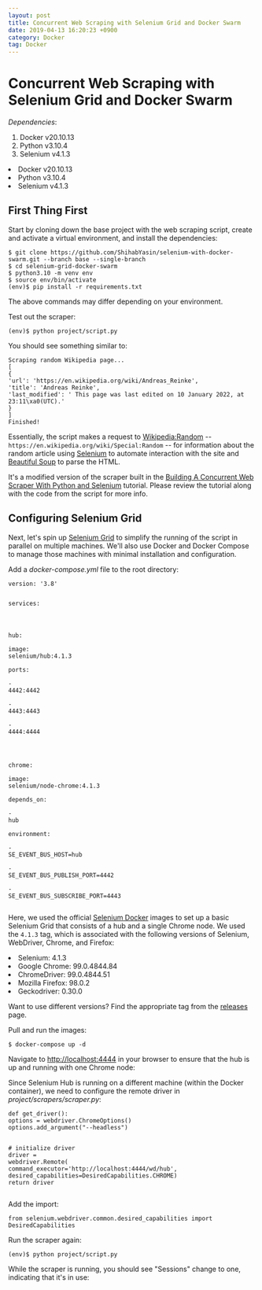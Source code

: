 ```yaml
---
layout: post
title: Concurrent Web Scraping with Selenium Grid and Docker Swarm
date: 2019-04-13 16:20:23 +0900
category: Docker
tag: Docker
---
```


<h1>Concurrent Web Scraping with Selenium Grid and Docker Swarm</h1>
<p><em>Dependencies</em>:</p>
<ol>
<li>Docker v20.10.13</li>
<li>Python v3.10.4</li>
<li>Selenium v4.1.3</li>
</ol>
<li>Docker v20.10.13</li>
<li>Python v3.10.4</li>
<li>Selenium v4.1.3</li>

<h2 id="getting-started">First Thing First</h2>
<p>Start by cloning down the base project with the web scraping script, create and activate a virtual environment, and install the dependencies:</p>
<pre><span></span><code>$ git clone https://github.com/ShihabYasin/selenium-with-docker-swarm.git --branch base --single-branch
$ <span class="nb">cd</span> selenium-grid-docker-swarm
$ python3.10 -m venv env
$ <span class="nb">source</span> env/bin/activate
<span class="o">(</span>env<span class="o">)</span>$ pip install -r requirements.txt
</code></pre>
<p>The above commands may differ depending on your environment.</p>
<p>Test out the scraper:</p>
<pre><span></span><code><span class="o">(</span>env<span class="o">)</span>$ python project/script.py
</code></pre>
<p>You should see something similar to:</p>
<pre><span></span><code>Scraping random Wikipedia page...
<span class="o">[</span>
<span class="o">{</span>
<span class="s1">'url'</span>: <span class="s1">'https://en.wikipedia.org/wiki/Andreas_Reinke'</span>,
<span class="s1">'title'</span>: <span class="s1">'Andreas Reinke'</span>,
<span class="s1">'last_modified'</span>: <span class="s1">' This page was last edited on 10 January 2022, at 23:11\xa0(UTC).'</span>
<span class="o">}</span>
<span class="o">]</span>
Finished!
</code></pre>
<p>Essentially, the script makes a request to <a href="https://en.wikipedia.org/wiki/Wikipedia:Random">Wikipedia:Random</a> -- <code>https://en.wikipedia.org/wiki/Special:Random</code> -- for information about the random article using <a href="http://www.seleniumhq.org/projects/webdriver/">Selenium</a> to automate interaction with the site and <a href="https://www.crummy.com/software/BeautifulSoup/">Beautiful Soup</a> to parse the HTML.</p>
<p>It's a modified version of the scraper built in the <a href="/blog/building-a-concurrent-web-scraper-with-python-and-selenium">Building A Concurrent Web Scraper With Python and Selenium</a> tutorial. Please review the tutorial along with the code from the script for more info.</p>
<h2 id="configuring-selenium-grid">Configuring Selenium Grid</h2>
<p>Next, let's spin up <a href="https://www.selenium.dev/documentation/en/grid/">Selenium Grid</a> to simplify the running of the script in parallel on multiple machines. We'll also use Docker and Docker Compose to manage those machines with minimal installation and configuration.</p>
<p>Add a <em>docker-compose.yml</em> file to the root directory:</p>
<pre><span></span><code><span class="nt">version</span><span class="p">:</span><span class="w"> </span><span class="s">'3.8'</span><span class="w"></span>

<span class="nt">services</span><span class="p">:</span><span class="w"></span>

<span class="w">  </span><span class="nt">hub</span><span class="p">:</span><span class="w"></span>
<span class="w">    </span><span class="nt">image</span><span class="p">:</span><span class="w"> </span><span class="l l-Scalar l-Scalar-Plain">selenium/hub:4.1.3</span><span class="w"></span>
<span class="w">    </span><span class="nt">ports</span><span class="p">:</span><span class="w"></span>
<span class="w">      </span><span class="p p-Indicator">-</span><span class="w"> </span><span class="l l-Scalar l-Scalar-Plain">4442:4442</span><span class="w"></span>
<span class="w">      </span><span class="p p-Indicator">-</span><span class="w"> </span><span class="l l-Scalar l-Scalar-Plain">4443:4443</span><span class="w"></span>
<span class="w">      </span><span class="p p-Indicator">-</span><span class="w"> </span><span class="l l-Scalar l-Scalar-Plain">4444:4444</span><span class="w"></span>

<span class="w">  </span><span class="nt">chrome</span><span class="p">:</span><span class="w"></span>
<span class="w">    </span><span class="nt">image</span><span class="p">:</span><span class="w"> </span><span class="l l-Scalar l-Scalar-Plain">selenium/node-chrome:4.1.3</span><span class="w"></span>
<span class="w">    </span><span class="nt">depends_on</span><span class="p">:</span><span class="w"></span>
<span class="w">      </span><span class="p p-Indicator">-</span><span class="w"> </span><span class="l l-Scalar l-Scalar-Plain">hub</span><span class="w"></span>
<span class="w">    </span><span class="nt">environment</span><span class="p">:</span><span class="w"></span>
<span class="w">      </span><span class="p p-Indicator">-</span><span class="w"> </span><span class="l l-Scalar l-Scalar-Plain">SE_EVENT_BUS_HOST=hub</span><span class="w"></span>
<span class="w">      </span><span class="p p-Indicator">-</span><span class="w"> </span><span class="l l-Scalar l-Scalar-Plain">SE_EVENT_BUS_PUBLISH_PORT=4442</span><span class="w"></span>
<span class="w">      </span><span class="p p-Indicator">-</span><span class="w"> </span><span class="l l-Scalar l-Scalar-Plain">SE_EVENT_BUS_SUBSCRIBE_PORT=4443</span><span class="w"></span>
</code></pre>
<p>Here, we used the official <a href="https://hub.docker.com/r/selenium/">Selenium Docker</a> images to set up a basic Selenium Grid that consists of a hub and a single Chrome node. We used the <code>4.1.3</code> tag, which is associated with the following versions of Selenium, WebDriver, Chrome, and Firefox:</p>
<li>Selenium: 4.1.3</li>
<li>Google Chrome: 99.0.4844.84</li>
<li>ChromeDriver: 99.0.4844.51</li>
<li>Mozilla Firefox: 98.0.2</li>
<li>Geckodriver: 0.30.0</li>
<p>Want to use different versions? Find the appropriate tag from the <a href="https://github.com/SeleniumHQ/docker-selenium/releases">releases</a> page.</p>
<p>Pull and run the images:</p>
<pre><span></span><code>$ docker-compose up -d
</code></pre>
<p>Navigate to <a href="http://localhost:4444">http://localhost:4444</a> in your browser to ensure that the hub is up and running with one Chrome node:</p>

<p>Since Selenium Hub is running on a different machine (within the Docker container), we need to configure the remote driver in <em>project/scrapers/scraper.py</em>:</p>
<pre><span></span><code><span class="k">def</span> <span class="nf">get_driver</span><span class="p">():</span>
<span class="n">options</span> <span class="o">=</span> <span class="n">webdriver</span><span class="o">.</span><span class="n">ChromeOptions</span><span class="p">()</span>
<span class="n">options</span><span class="o">.</span><span class="n">add_argument</span><span class="p">(</span><span class="s2">"--headless"</span><span class="p">)</span>

<span class="c1"># initialize driver</span>
<span class="n">driver</span> <span class="o">=</span> <span class="n">webdriver</span><span class="o">.</span><span class="n">Remote</span><span class="p">(</span>
<span class="n">command_executor</span><span class="o">=</span><span class="s1">'http://localhost:4444/wd/hub'</span><span class="p">,</span>
<span class="n">desired_capabilities</span><span class="o">=</span><span class="n">DesiredCapabilities</span><span class="o">.</span><span class="n">CHROME</span><span class="p">)</span>
<span class="k">return</span> <span class="n">driver</span>
</code></pre>
<p>Add the import:</p>
<pre><span></span><code><span class="kn">from</span> <span class="nn">selenium.webdriver.common.desired_capabilities</span> <span class="kn">import</span> <span class="n">DesiredCapabilities</span>
</code></pre>
<p>Run the scraper again:</p>
<pre><span></span><code><span class="o">(</span>env<span class="o">)</span>$ python project/script.py
</code></pre>
<p>While the scraper is running, you should see "Sessions" change to one, indicating that it's in use:
</p>

